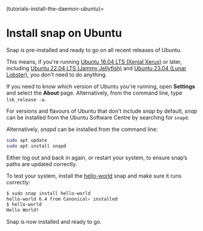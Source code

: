 (tutorials-install-the-daemon-ubuntu)=
# Install snap on Ubuntu

Snap is pre-installed and ready to go on all recent releases of Ubuntu.

This means, if you're running [Ubuntu 16.04 LTS (Xenial Xerus)](https://www.ubuntu.com/) or later, including [Ubuntu 22.04 LTS (Jammy Jellyfish)](https://releases.ubuntu.com/22.04/) and [Ubuntu 23.04 (Lunar Lobster)](https://releases.ubuntu.com/lunar/), you don't need to do anything.

If you need to know which version of Ubuntu you're running, open **Settings** and select the **About** page. Alternatively, from the command line, type `lsb_release -a`.

For versions and flavours of Ubuntu that don't include *snap* by default, *snap* can be installed from the Ubuntu Software Centre by searching for `snapd`.

Alternatively, *snapd* can be installed from the command line:

```bash
sudo apt update
sudo apt install snapd
```

Either log out and back in again, or restart your system, to ensure snap’s paths are updated correctly.

To test your system, install the [hello-world](https://snapcraft.io/hello-world) snap and make sure it runs correctly:

```bash
$ sudo snap install hello-world
hello-world 6.4 from Canonical✓ installed
$ hello-world
Hello World!
```

Snap is now installed and ready to go.
